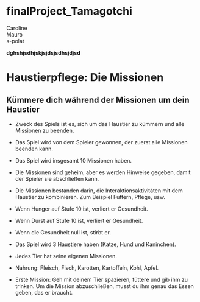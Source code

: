 # finalProject_Tamagotchi

Caroline  
Mauro  
s-polat  

**dghshjsdhjskjsjdsjsdhsjdjsd**
# Haustierpflege: Die Missionen 
## Kümmere dich während der Missionen um dein Haustier


* Zweck des Spiels ist es, sich um das Haustier zu kümmern und alle Missionen zu beenden.
* Das Spiel wird von dem Spieler gewonnen, der zuerst alle Missionen beenden kann.
* Das Spiel wird insgesamt 10 Missionen haben.
* Die Missionen sind geheim, aber es werden Hinweise gegeben, damit der Spieler sie abschließen kann. 
* Die Missionen bestanden darin, die Interaktionsaktivitäten mit dem Haustier zu kombinieren. Zum Beispiel Futtern, Pflege, usw. 

* Wenn Hunger auf Stufe 10 ist, verliert er Gesundheit.
* Wenn Durst auf Stufe 10 ist, verliert er Gesundheit.
* Wenn die Gesundheit null ist, stirbt er.

* Das Spiel wird 3 Haustiere haben (Katze, Hund und Kaninchen).
* Jedes Tier hat seine eigenen Missionen. 
* Nahrung: Fleisch, Fisch, Karotten, Kartoffeln, Kohl, Apfel.

* Erste Mission: Geh mit deinem Tier spazieren, füttere und gib ihm zu trinken. Um die Mission abzuschließen, musst du ihm genau das Essen geben, das er braucht.
